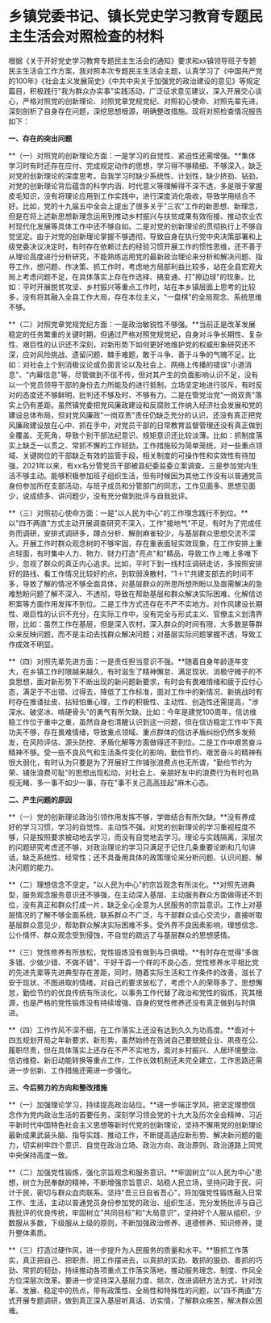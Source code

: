 # 乡镇党委书记、镇长党史学习教育专题民主生活会对照检查的材料

根据《关于开好党史学习教育专题民主生活会的通知》要求和xx镇领导班子专题民主生活会工作方案，我对照本次专题民主生活会主题，认真学习了《中国共产党的100年》《社会主义发展简史》《中共中央关于加强党的政治建设的意见》等规定篇目，积极践行"我为群众办实事"实践活动，广泛征求意见建议，深入开展交心谈心，严格对照党的创新理论、对照党章党规党纪、对照初心使命、对照先辈先进，深刻剖析了自身存在问题，深挖思想根源，明确整改措施。现将对照检查情况报告如下：

**一、存在的突出问题**

**（一）对照党的创新理论方面：一是学习的自觉性、紧迫性还需增强。**集体学习时有时还存在应付、完成规定动作的思想，学习得不够精细、不够深入，缺乏对党的创新理论的深度思考。自我学习时缺少系统性、计划性，缺少挤劲、钻劲，对党的创新理论背后蕴含的科学内涵、时代意义等理解得不深不透，多是限于掌握皮毛知识，没有将理论应用到工作实践中，进行深度消化吸收，导致学用结合不好。比如，党的十九届五中全会上提出了很多关于"三农"工作的新思想、新理念，但是在将上述新思想新理念运用到推动乡村振兴与扶贫成果有效衔接、推动农业农村现代化发展等具体工作中还不够自如。二是对党的创新理论的贯彻执行上不够自觉坚定。由于对党的创新理论掌握不够透彻，导致自身在执行党中央决策部署和上级党委决议决定时，有时存在依赖过去的经验习惯开展工作的惯性思维，还不善于从理论高度进行分析研究，不能熟练运用党的最新政治理论来分析和解决问题、指导工作，想问题、作决策、抓工作时，考虑地方局部利益比较多，站在全县宏观大局上考虑问题不足，在具体落实上存在作选择、搞变通、打"擦边球"的现象。比如：平时开展脱贫攻坚、乡村振兴等重点工作时，站在本乡镇层面上思考的比较多，没有将其融入全县工作大局，存在本位主义，"一盘棋"的全局观念、系统思维不够。

**（二）对照党章党规党纪方面：一是政治敏锐性不够强。**当前正是改革发展稳定的任务繁重的关键时期，但通过严格对照党规党纪，自身对斗争长期性、复杂性、艰巨性的认识还不深刻，对新形势下如何更好地维护党的权威形象研究还不深，应对风险挑战、遗留问题、棘手难题，敢于斗争、善于斗争的气魄不足。比如：对社会上个别消极议论或负面言论以及社会上、网络上传播的错误"小道消息"、"内幕信息"等，尽管做到不信不传，但对其产生的负面影响认识不足，没有以一个党员领导干部的身份去力所能及的进行抵制，立场坚定地进行驳斥，有时反对的态度还不够鲜明，批判还不够及时、不够有力。二是在管党治党"一岗双责"落实上仍有差距。虽然镇党委把党风廉政建设和反腐败工作纳入经济社会发展和党的建设总体布局，但对党风廉政"一岗双责"责任仍缺乏充分的认识，还没有真正把党风廉政建设放在心中、抓在手中，对党员干部的日常教育监督管理还没有真正做到全覆盖、无死角，导致个别干部法纪意识、规矩意识还比较淡薄。比如：抓制度落实上缺乏一以贯之、常抓不懈的工作韧劲，工作措施较为简单笼统，对一些重点领域、关键岗位的干部缺乏有效的监管手段，相关制度的可操作性和实效性有待加强，2021年以来，有xx名分管党员干部被县纪委监委立案调查。三是参加党内生活不够主动。能够积极参加班子组织生活，但有时候因为其他工作没有以普通党员身份参加所在支部活动，与班子成员和分管部门的同志，工作见面多、思想见面少，说成绩多、讲问题少，没有充分做到批评与自我批评。

**（三）对照初心使命方面：一是"以人民为中心"的工作理念践行不到位。**以"四不两直"方式主动开展调查研究不深入，工作"接地气"不足，有时为了完成任务而调研，安排式调研多，蹲点分析、解剖麻雀较少，与基层群众思想交流不深入。开展工作时群众观念树的不够牢固，存在重表面轻实效现象，在工作安排上重点轻面，有时集中人力、物力、财力打造"亮点"和"精品，导致工作上唯上多唯下少，忽视了群众的真正内心追求。比如，平时下到一线村庄调研走访，多按照安排好的路线、看工作情况比较好的点，到软弱涣散村，"1＋1"共建支部去的时间不多，导致了解的情况不够全面具体，对基层群众的所思所想所盼以及亟需解决的急难愁盼问题了解不深入、不透彻，导致在帮助基层和群众解决实际困难、化解信访积案等方面作用发挥不到位。二是工作方式还存在不严不实地方。对作风建设长期性、艰巨性的认识不充分，在实际工作中，没有完全与形式主义、官僚主义划清界限，比如：虽然工作在基层，但是深入农村，深入群众的时间有限，大多数是等群众来反映问题，而不是主动去找群众解决问题；对基层实际问题掌握不透，导致工作成效不明显。

**（四）对照先辈先进方面：一是责任担当意识不强。**随着自身年龄逐年变大，在乡镇工作时限越来越久，有时滋生了精神懈怠、满足现状、消极守摊子的不良思想，面对新形势下不断出现的新问题新要求，有时会有畏难情绪和疲于应付心态，满足于不出错、过得去，降低了工作标准，面对工作中的新情况、新挑战时有时存在推诿扯皮、拈轻怕重心理，工作的积极性、主动性、创造性还需提高，"涉深水、破坚冰、啃硬骨头"的勇气有所欠缺。比如：今年是建党100周年，信访维稳工作位于重中之重，虽然自身也清醒认识到这一问题，但在信访稳定工作中下真功夫不够，存在畏难情绪，导致重点领域、重点群体的信访矛盾纠纷仍然多发频发，在风险评估、源头防控、矛盾化解等方面做得还不到位。二是工作中艰苦奋斗精神不够。受一些不良风气和生活条件变化的影响，勤俭节约、艰苦奋斗的精神有很大弱化，有时认为只要是为了开展好工作铺张浪费点也无所谓，"勤俭节约为荣、铺张浪费可耻"的思想出现松动，对社会上、亲朋好友中的浪费行为有时也熟视无睹、多一事不如少一事，存在"事不关己高高挂起"麻木心态。

**二、产生问题的原因**

**（一）党的创新理论政治引领作用发挥不够，学做结合有所欠缺。**没有养成好的学习习惯，学习的自觉性、主动性不强。对党的创新理论的学习重视程度不够，只是按照要求被动地去学习，而没有自觉地去学习。理论与实践隔离，深层次的问题研究考虑还不够，对政治理论的学习只满足于记住几条重要论断和几句讲话，缺乏系统性、经常性；还不具备用具体的政策理论来分析问题、认识问题、解决问题的能力。

**（二）理想信念不坚定，"以人民为中心"的宗旨观念有所淡化。**对照先进典型，服务观念服务意识还不够强，在主动深入基层、主动服务群众方面做得还不到位，没有真正和群众打成一片，缺乏全心全意为人民服务的宗旨意识。工作上对基层情况的了解不够全面系统，联系群众不广泛，与干部群众谈心交流少，直接听取基层群众意见少，帮助群众解决实际困难不多。受外界不良因素影响，理想信念、公仆情怀、群众观念受到侵蚀，不自觉的疏远了与基层群众的思想感情。

**（三）党性修养有所放松，党性锻炼没有做到与日俱增。**有时存在觉得"多做多错、少做少错、不做不错"、干好干孬一个样的不良心态，党性修养水平相比党的先进先辈等先进典型存在差距，同时，随着实际生活和工作条件的改善，滋长了安于现状、不图进取的情绪，对自己的要求放松了，考虑个人的荣辱多了，思想懈怠，勤俭节约的优良传统有所淡化，以事务工作代替了政治和党性的锻炼，究其根源，也是严格的党性锻炼没有持续增强、自身的党性修养还没有真正做到与时俱进。

**（四）工作作风不深不细，在工作落实上还没有达到久久为功高度。**面对十四五规划开局之年新要求、新形势，虽然始终在告诫自己要兢兢业业、夙夜在公、履职尽责，但在具体落实上还存在不严不实地方，面对乡村振兴、人居环境整治、信访维稳、新旧动能转换等重点工作，工作长效机制还未完全建立，工作思路还需进一步创新、工作措施还需进一步强化。

**三、今后努力的方向和整改措施**

**（一）加强理论学习，持续提高政治站位。**进一步端正学风，把坚定理想信念作为党内政治生活的首要任务，深刻学习领会党的十九大及历次全会精神、习近平新时代中国特色社会主义思想等新时代党的创新理论，坚持不懈用党的创新理论最新成果武装头脑、指导实践、推动工作，不断提高适应新形势、解决新问题的能力，切实树牢四个意识、自觉在政治立场、政治方向、政治原则、政治道路上同党中央保持高度一致。

**（二）加强党性锻炼，强化宗旨观念和服务意识。**牢固树立"以人民为中心"思想，树立为民奉献的精神，不断增强宗旨意识、站稳人民立场，坚持问政于民、问计于民，密切与群众血肉联系。坚持"吾三日自省吾心"，将加强党性锻炼融入日常工作、生活，主动以普通党员身份参加党的政治、组织生活，充分发扬批评与自己我批评的优良传统，牢固树立"共同目标"和"大局意识"，坚持好个人服从组织，少数服从多数，下级服从上级的原则，不断加强政治修养、道德修养、知识修养，提升整体素质。

**（三）打造过硬作风，进一步提升为人民服务的质量和水平。**狠抓工作落实，真正把自己、把职责、把工作摆进去，以真抓的实劲、敢抓的狠劲、善抓的巧劲、常抓的韧劲，持续推动各项重点工作落实落地，推动服务理念、制度、作风全方位深层次改革。要进一步坚持深入基层力度、频次，改进调研方法方式，针对改革、发展、稳定中的热点，带有政策性、全局性和特殊性的问题，以"四不两直"方式开展专题调研，做到真正深入基层听真话、访实情，了解群众疾苦，解决群众困难。
